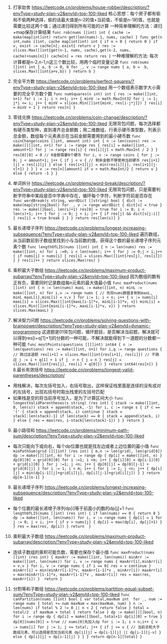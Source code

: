 1. 打家劫舍
https://leetcode.cn/problems/house-robber/description/?envType=study-plan-v2&envId=top-100-liked
核心思想：每个房子都有偷和不偷两种选择，偷的话最大值是n-2的值+当前值，不偷是n-1的值，也就是需要比较这两个值；通过递归得到所有可能的计算
一种简单理解的方法：递归+map保存计算结果
`
func rob(nums []int) int {
   cache := make(map[int]int)
   return get(len(nums)-1, nums, cache)
}
func get(n int,nums []int, cache map[int]int) int {
    if n < 0 {
        return 0
    }
    if v, exist := cache[n]; exist{
        return v
    }
    res := slices.Max([]int{get(n-1, nums, cache),get(n-2, nums, cache)+nums[n]})
    cache[n] = res
    return res
}
`
一种难理解的方法: 每次计算都是n-2,n-1,n这三个数比较，用两个临时变量记录
`
func rob(nums []int) int {
   a, b := 0, 0
   for _, v := range nums {
        a, b =  b, slices.Max([]int{a+v,b})
   }
    return b
}
`
2. 完全平方数
https://leetcode.cn/problems/perfect-squares/?envType=study-plan-v2&envId=top-100-liked
用一个数组表示数字大小需要的完全平方数个数
`
func numSquares(n int) int {
    res := make([]int, n+1)
    for i := 1; i < n+1; i++ {
        minV := math.MaxInt32
        for j := 1; j*j <= i; j++ {
            minV = slices.Min([]int{minV, res[i-j*j]})
        }
        res[i] = minV + 1
    }
    return res[n]
}
`
3. 零钱兑换
https://leetcode.cn/problems/coin-change/description/?envType=study-plan-v2&envId=top-100-liked
无限背包问题，每次选择都有硬币类型种，直到凑齐总金额数；用二维数组，行表示硬币类型数，列表示总金额，数组每个元素表示在当前金额需要用到的最小硬币数
`
func coinChange(coins []int, amount int) int {
	n := len(coins)
	res := make([][]int, n+1)
	for i := range res {
		res[i] = make([]int, amount+1)
		for j := range res[i] {
			res[i][j] = math.MaxInt / 2
		}
	}
	res[0][0] = 0 // 0金额需要0个硬币
	for i, v := range coins {
		for j := 0; j < amount+1; j++ {
			if j < v {
				// 剩余金额不够使用当前硬币
				res[i+1][j] = res[i][j]
			} else {
				res[i+1][j] = min(res[i][j], res[i+1][j-v]+1)
			}
		}
	}
	v := res[n][amount]
	if v < math.MaxInt/2 {
		return v
	} else {
		return -1
	}
}
`

4. 单词拆分
https://leetcode.cn/problems/word-break/description/?envType=study-plan-v2&envId=top-100-liked
无限背包问题，只是需要判断字符串中某段是否中字典中存在，循环每个字符，判断字符前是否存在
`
func wordBreak(s string, wordDict []string) bool {
	dict := make(map[string]bool)
	for _, v := range wordDict {
		dict[v] = true
	}
	res := make([]bool, len(s)+1)
	res[0] = true
	for i := 0; i < len(s)+1; i++ {
		for j := 0; j < i; j++ {
			if res[j] && dict[s[j:i]] {
				res[i] = true
				break
			}
		}
	}
	return res[len(s)]
}
`

5. 最长递增子序列
https://leetcode.cn/problems/longest-increasing-subsequence/?envType=study-plan-v2&envId=top-100-liked
遍历数组，从当前数前到子数组里找到小与当前数的值，获得这个数的最长递增子序列元素个数
`
func lengthOfLIS(nums []int) int {
    n := len(nums)
    res := make([]int, n)
    for i :=0; i < len(nums); i++ {
        for j := 0;j < i;j++ {
            if nums[j] < nums[i] {
                res[i] = slices.Max([]int{res[j], res[i]})
            }
        }
        res[i]++
    }
    return slices.Max(res)
}
`
6. 乘积最大子数组
https://leetcode.cn/problems/maximum-product-subarray/?envType=study-plan-v2&envId=top-100-liked
因为数组的数有正有负，需要同时记录数组每n元素的最大值最小值
`
func maxProduct(nums []int) int {
    n := len(nums)
    maxL := make([]int, n)
    minL := make([]int, n)
    for i,v := range nums { // 先将nums数据复制到maxL, minL
        maxL[i],minL[i] = v,v
    }
    for i:= 1; i < n; i++ {
        v := nums[i]
        maxL[i] = slices.Max([]int{maxL[i-1]*v, minL[i-1]*v, v})
        minL[i] = slices.Min([]int{minL[i-1]*v, maxL[i-1]*v, v})
    }
    return slices.Max(maxL)
}
`

7. 解决智力问题
https://leetcode.cn/problems/solving-questions-with-brainpower/description/?envType=study-plan-v2&envId=dynamic-programming
这道题是01背包问题，循环题目，是否解决当前题，解决就可以得到res[i+q[1]+1]的分数的一种可能，不解决就能得到下一道题的分数都一种可能
`
func mostPoints(questions [][]int) int64 {
    n := len(questions)
    res := make([]int, n+1)
    for i,q := range questions {
        // 跳过这道题
        res[i+1] = slices.Max([]int{res[i+1], res[i]})
        // 不跳过
        j := i + q[1] + 1
        if j  > n {
            j = n
        }
        res[j] = slices.Max([]int{res[j], res[i] + q[0]})
    }
    return int64(res[n])
}
`
8.最长有效括号 https://leetcode.cn/problems/longest-valid-parentheses/description/
- 用栈解决，每次左括号加入，右括号取出，这样保证栈里面是连续的没有成对的左括号，出现右括号时取出栈里的左括号匹配
- 如果栈是空的将当前序号加入，是为了计算区间大小
`
func longestValidParentheses(s string) (res int) {
    stack := make([]int, 0, len(s))
    stack = append(stack, -1)
    for i, c := range s {
        if c == '(' {
            stack = append(stack, i)
            continue
        }
        stack = stack[:len(stack)-1]
        if len(stack) == 0 {
            stack = append(stack, i)
        } else {
            res = max(res, i-stack[len(stack)-1])
        }
    }
    return
}
`
9. 最小路径和 https://leetcode.cn/problems/minimum-path-sum/description/?envType=study-plan-v2&envId=top-100-liked
- 每次只能向下或向右，每个dp位置也就是找左边或者上边位置的最小值
`
func minPathSum(grid [][]int) (res int) {
    m,n := len(grid), len(grid[0])
    dp := make([][]int, m)
    for i := range dp {
        dp[i] = make([]int, n)
    }
    dp[0][0] = grid[0][0]
    for i :=1; i <m; i++ {
        dp[i][0] = dp[i-1][0] + grid[i][0]
    }
    for j :=1; j <n; j++ {
        dp[0][j] = dp[0][j-1] + grid[0][j]
    }
    for i := 1; i < m; i++ {
        for j := 1; j <n; j++ {
            dp[i][j] = min(dp[i-1][j]+grid[i][j], dp[i][j-1]+grid[i][j])
        }
    }
    return dp[m-1][n-1]
}
`
9. 最长递增子序列 https://leetcode.cn/problems/longest-increasing-subsequence/description/?envType=study-plan-v2&envId=top-100-liked
- 每个位置的最长递增子序列dp[i]等于前面小的数的dp[j]+1
`
func lengthOfLIS(nums []int) (res int) {
    if len(nums) == 0 {
        return 0
    }
    dp := make([]int, len(nums))
    for i, v := range nums {
        dp[i] = 1
        for j := 0; j < i; j++ {
            if v > nums[j] {
                dp[i] = max(dp[i], dp[j]+1)
            }
        }
        res = max(res, dp[i])
    }
    return 
}
`
10. 乘积最大子数组 https://leetcode.cn/problems/maximum-product-subarray/description/?envType=study-plan-v2&envId=top-100-liked
- 连续子数组的乘积可能负数，需要也保存个最小值
`
func maxProduct(nums []int) (res int) {
    maxArr := make([]int, len(nums))
    minArr := make([]int, len(nums))
    for i, v := range nums {
        maxArr[i],minArr[i] = v,v
    }
    for i, v := range nums {
        if i == 0{
            res = v
            continue
        }
        minArr[i] = min(minArr[i-1]*v, maxArr[i-1]*v , minArr[i])
        maxArr[i] = max(minArr[i-1]*v, maxArr[i-1]*v , maxArr[i])
        res = max(res, maxArr[i])
    } 
    return
}
`
11. 分割等和子数组 https://leetcode.cn/problems/partition-equal-subset-sum/?envType=study-plan-v2&envId=top-100-liked
`
func canPartition(nums []int) bool {
    var total,maxNum int 
    for _, num := range nums {
        total += num
        maxNum = max(maxNum, num)
    }
    n := len(nums)
    if total % 2 != 0 || n < 2 {
        return false
    }
    total = total/2 
    if maxNum > total {
        return false
    }
    dp := make([][]bool, n)
    for i := range dp {
        dp[i] = make([]bool, total+1)
        dp[i][0] = true
    }
    dp[0][nums[0]] = true // nums[0]先加入dp
    for i := 1; i < n;i++ {
        v := nums[i]
        for j := 1; j <= total; j++ {
            if j >= v { // 当前总和大于数组元素，可以选择是否加当前元素
                dp[i][j] = dp[i-1][j] || dp[i-1][j-v]
            } else {
                dp[i][j] = dp[i-1][j]
            }
        }
    }
    return dp[n-1][total]
}
`